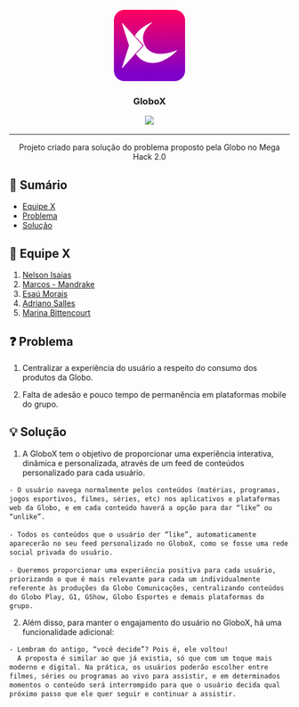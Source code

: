<p align="center">
  <a href="" rel="noopener">
    <img src="./web/public/images/GloboX.png" alt="Project logo">
  </a>
</p>
<h3 align="center">GloboX</h3>

<div align="center">

  [![](https://img.shields.io/badge/Mega%20Hack%202.0-GloboX-orange)](https://megahack.com.br)

</div>

---

<p align="center">
  Projeto criado para solução do problema proposto pela Globo no Mega Hack 2.0
  <br> 
</p>

## 📝 Sumário

- [Equipe X](#equipe_x)
- [Problema](#problema)
- [Solução](#solução)

## 👥 Equipe X <a name = "equipe_x"></a>

  1. [Nelson Isaias](https://github.com/nelsonisaias)
  2. [Marcos - Mandrake](https://github.com/mdklab5)
  3. [Esaú Morais](https://github.com/esau-morais)
  4. [Adriano Salles](https://github.com/Sallesg)
  5. [Marina Bittencourt](https://github.com/marinarosab)

## ❓ Problema <a name = "problema"></a>

  1. Centralizar a experiência do usuário a respeito do consumo dos produtos da Globo.

  2. Falta de adesão e pouco tempo de permanência em plataformas mobile do grupo.

## 💡 Solução <a name = "solução"></a>

  1. A GloboX tem o objetivo de proporcionar uma experiência interativa, dinâmica e personalizada, através de um feed de conteúdos personalizado para cada usuário.

    - O usuário navega normalmente pelos conteúdos (matérias, programas, jogos esportivos, filmes, séries, etc) nos aplicativos e plataformas web da Globo, e em cada conteúdo haverá a opção para dar “like” ou “unlike”.

    - Todos os conteúdos que o usuário der “like”, automaticamente aparecerão no seu feed personalizado no GloboX, como se fosse uma rede social privada do usuário.

    - Queremos proporcionar uma experiência positiva para cada usuário, priorizando o que é mais relevante para cada um individualmente referente às produções da Globo Comunicações, centralizando conteúdos do Globo Play, G1, GShow, Globo Esportes e demais plataformas do grupo.
  
  2. Além disso, para manter o engajamento do usuário no GloboX, há uma funcionalidade adicional:
    
    - Lembram do antigo, “você decide”? Pois é, ele voltou!
      A proposta é similar ao que já existia, só que com um toque mais moderno e digital. Na prática, os usuários poderão escolher entre filmes, séries ou programas ao vivo para assistir, e em determinados momentos o conteúdo será interrompido para que o usuário decida qual próximo passo que ele quer seguir e continuar a assistir. 